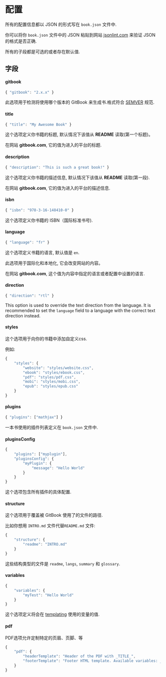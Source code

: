 # 配置

所有的配置信息都以 JSON 的形式写在 `book.json` 文件中.

你可以将你 `book.json` 文件中的 JSON 粘贴到网站 [jsonlint.com](http://jsonlint.com) 来验证 JSON 的格式是否正确.

所有的子段都是可选的或者存在默认值.


## 字段

#### gitbook

```js
{ "gitbook": "2.x.x" }
```

此选项用于检测将使用哪个版本的 GitBook 来生成书.格式符合 [SEMVER](http://semver.org) 规范.

#### title

```js
{ "title": "My Awesome Book" }
```

这个选项定义你书籍的标题, 默认情况下该值从 **README** 读取(第一个标题)。

在网站 **gitbook.com**, 它的值为进入的平台的标题.

#### description

```js
{ "description": "This is such a great book!" }
```

这个选项定义你书籍的描述信息, 默认情况下该值从 **README** 读取(第一段).

在网站 **gitbook.com**, 它的值为进入的平台的描述信息.

#### isbn

```js
{ "isbn": "978-3-16-148410-0" }
```

这个选项定义你书籍的 ISBN（国际标准书号).  

#### language

```js
{ "language": "fr" }
```

这个选项定义书籍的语言, 默认值是 `en`.

此选项用于国际化和本地化, 它会改变网站的内容。

在网站 **gitbook.com**, 这个值为内容中指定的语言或者配置中设置的语言.

#### direction

```js
{ "direction": "rtl" }
```

This option is used to override the text direction from the language.
It is recommended to set the `language` field to a language with the correct text direction instead.

#### styles

这个选项用于向你的书籍中添加自定义css.

例如:

```js
{
    "styles": {
        "website": "styles/website.css",
        "ebook": "styles/ebook.css",
        "pdf": "styles/pdf.css",
        "mobi": "styles/mobi.css",
        "epub": "styles/epub.css"
    }
}
```

#### plugins

```js
{ "plugins": ["mathjax"] }
```

一本书使用的插件列表定义在 `book.json` 文件中.

#### pluginsConfig

```js
{
    "plugins": ["myplugin"],
    "pluginsConfig": {
        "myPlugin": {
            "message": "Hello World"
        }
    }
}
```

这个选项包含所有插件的具体配置.

#### structure

这个选项用于覆盖被 GitBook 使用了的文件的路径.

比如你想用 `INTRO.md` 文件代替`README.md` 文件:

```js
{
    "structure": {
        "readme": "INTRO.md"
    }
}
```

这些结构类型的文件是 `readme`, `langs`, `summary` 和 `glossary`.

#### variables

```js
{
    "variables": {
        "myTest": "Hello World"
    }
}
```

这个选项定义将会在 [templating](./templating.md) 使用的变量的值.

#### pdf

PDF选项允许定制特定的页眉、页脚、等

```js
{
    "pdf": {
        "headerTemplate": "Header of the PDF with _TITLE_",
        "footerTemplate": "Footer HTML template. Available variables: _PAGENUM_, _TITLE_, _AUTHOR_ and _SECTION_."
    }
}
```
